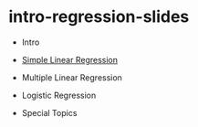 # intro-regression-slides

- Intro 

- [Simple Linear Regression](https://matackett.github.io/intro-regression-slides/slr/)

- Multiple Linear Regression 

- Logistic Regression 

- Special Topics